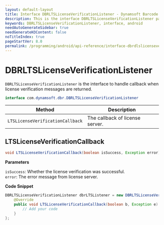 ```yaml
---
layout: default-layout
title: Interface DBRLTSLicenseVerificationListener - Dynamsoft Barcode Reader Android API Reference
description: This is the interface DBRLTSLicenseVerificationListener page of Dynamsoft Barcode Reader for Android SDK.
keywords: DBRLTSLicenseVerificationListener, interface, android
needAutoGenerateSidebar: true
needGenerateH3Content: false
noTitleIndex: true
pageStartVer: 8.0
permalink: /programming/android/api-reference/interface-dbrdlslicenseverificationlistener-v8.4.0.html
---
```


# DBRLTSLicenseVerificationListener

`DBRLTSLicenseVerificationListener` is the interface to handle callback when license verification messages are returned.

```java
interface com.dynamsoft.dbr.DBRLTSLicenseVerificationListener
```

| Method | Description |
| ------ | ----------- |
| `LTSLicenseVerificationCallback` | The callback of license server. |

## LTSLicenseVerificationCallback

```java
void LTSLicenseVerificationCallback(boolean isSuccess, Exception error);
```

**Parameters**

`isSuccess`: Whether the license verification was successful.  
`error`: The error message from license server.

**Code Snippet**

```java
DBRLTSLicenseVerificationListener dbrLTSListener = new DBRLTSLicenseVerificationListener() {
    @Override
    public void LTSLicenseVerificationCallback(boolean b, Exception e) {
        // Add your code
    }
};
```
